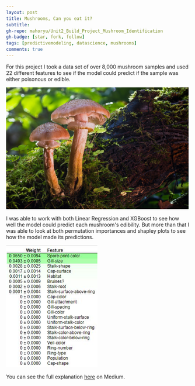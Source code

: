 ```yaml
---
layout: post
title: Mushrooms, Can you eat it?
subtitle: 
gh-repo: mahoryu/Unit2_Build_Project_Mushroom_Identification
gh-badge: [star, fork, follow]
tags: [predictivemodeling, datascience, mushrooms]
comments: true
---
```


For this project I took a data set of over 8,000 mushroom samples and used 22 different features to see if the model could predict if the sample was either poisonous or edible.

<img src="https://raw.githubusercontent.com/mahoryu/mahoryu.github.io/master/img/Wild%20Mushrooms.jpg" width="500">

I was able to work with both Linear Regression and XGBoost to see how well the model could predict each mushroom's edibility. But more than that I was able to look at both permutation importances and shapley plots to see how the model made its predictions.

<img src="https://raw.githubusercontent.com/mahoryu/mahoryu.github.io/master/img/Mushroom%20Permutation%20Importances.JPG">

You can see the full explanation [here]() on Medium.
